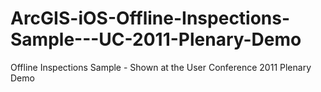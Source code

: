 ArcGIS-iOS-Offline-Inspections-Sample---UC-2011-Plenary-Demo
============================================================

Offline Inspections Sample - Shown at the User Conference 2011 Plenary Demo